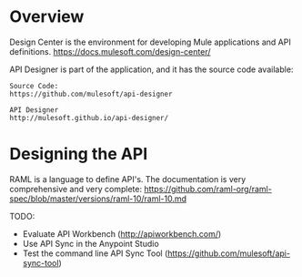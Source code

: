 Overview
=========

Design Center is the environment for developing Mule applications and API definitions.
https://docs.mulesoft.com/design-center/

API Designer is part of the application, and it has the source code available:

    Source Code:
    https://github.com/mulesoft/api-designer

    API Designer 
    http://mulesoft.github.io/api-designer/


Designing the API
==================

RAML is a language to define API's. The documentation is very comprehensive and very complete:
https://github.com/raml-org/raml-spec/blob/master/versions/raml-10/raml-10.md


TODO:
- Evaluate API Workbench (http://apiworkbench.com/)
- Use API Sync in the Anypoint Studio
- Test the command line API Sync Tool (https://github.com/mulesoft/api-sync-tool)
